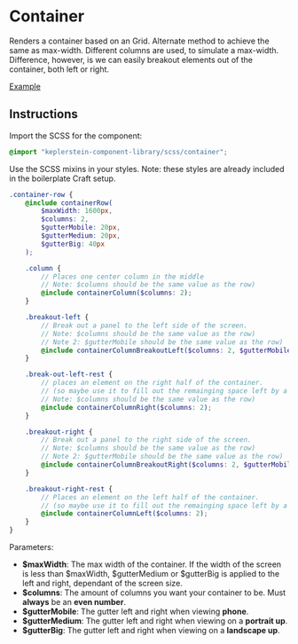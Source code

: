 # Container

Renders a container based on an Grid. Alternate method to achieve the same as max-width. Different columns are used, to simulate a max-width. Difference, however, is we can easily breakout elements out of the container, both left or right.

[Example](../examples/container.html)

## Instructions

Import the SCSS for the component:

```scss
@import "keplerstein-component-library/scss/container";
```

Use the SCSS mixins in your styles. Note: these styles are already included in the boilerplate Craft setup.

```scss
.container-row {
    @include containerRow(
        $maxWidth: 1600px,
        $columns: 2,
        $gutterMobile: 20px,
        $gutterMedium: 20px,
        $gutterBig: 40px
    );

    .column {
        // Places one center column in the middle
        // Note: $columns should be the same value as the row)
        @include containerColumn($columns: 2);
    }

    .breakout-left {
        // Break out a panel to the left side of the screen.
        // Note: $columns should be the same value as the row)
        // Note 2: $gutterMobile should be the same value as the row)
        @include containerColumnBreakoutLeft($columns: 2, $gutterMobile: 20px);
    }

    .break-out-left-rest {
        // places an element on the right half of the container.
        // (so maybe use it to fill out the remainging space left by a breakout element
        // Note: $columns should be the same value as the row)
        @include containerColumnRight($columns: 2);
    }

    .breakout-right {
        // Break out a panel to the right side of the screen.
        // Note: $columns should be the same value as the row)
        // Note 2: $gutterMobile should be the same value as the row)
        @include containerColumnBreakoutRight($columns: 2, $gutterMobile: 20px);
    }

    .breakout-right-rest {
        // Places an element on the left half of the container.
        // (so maybe use it to fill out the remainging space left by a breakout element
        @include containerColumnLeft($columns: 2);
    }
}
```

Parameters:

-   **$maxWidth**: The max width of the container. If the width of the screen is less than $maxWidth, $gutterMedium or $gutterBig is applied to the left and right, dependant of the screen size.
-   **$columns**: The amount of columns you want your container to be. Must **always** be an **even number**.
-   **$gutterMobile**: The gutter left and right when viewing **phone**.
-   **$gutterMedium**: The gutter left and right when viewing on a **portrait up**.
-   **$gutterBig**: The gutter left and right when viewing on a **landscape up**.

